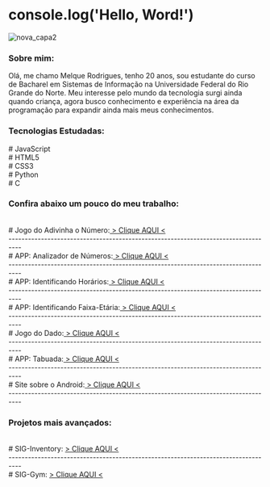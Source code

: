 # console.log('Hello, Word!')
![nova_capa2](https://user-images.githubusercontent.com/111925696/210368354-c2b78f05-6224-4efa-ae8b-c8f0ad181928.png)
 <h3>Sobre mim:</h3>
  Olá, me chamo Melque Rodrigues, tenho 20 anos, sou estudante do curso de Bacharel em Sistemas de Informação na Universidade Federal do Rio Grande do Norte. Meu interesse pelo mundo da tecnologia surgi ainda quando criança, agora busco conhecimento e experiência na área da programação para expandir ainda mais meus conhecimentos. 
 <h3>Tecnologias Estudadas:</h3>
  # JavaScript<br>
  # HTML5<br>
  # CSS3<br>
  # Python<br>
  # C<br>
<h3>Confira abaixo um pouco do meu trabalho:</h3><br>
  # Jogo do Adivinha o Número:<a href="https://melquetrindade.github.io/front_end/adivinhe_num/ex6.html" target="_blank" rel="external"> > Clique AQUI < </a> <br>
  ---------------------------------------------------------------------------------- <br>
  # APP: Analizador de Números:<a href="https://melquetrindade.github.io/front_end/anal_num/ex.html" target="_blank" rel="external"> > Clique AQUI < </a> <br>
  ---------------------------------------------------------------------------------- <br>
  # APP: Identificando Horários:<a href="https://melquetrindade.github.io/front_end/identif_horario/ex1.html" target="_blank" rel="external"> > Clique AQUI < </a> <br>
  ---------------------------------------------------------------------------------- <br>
  # APP: Identificando Faixa-Etária:<a href="https://melquetrindade.github.io/front_end/identif_pessoas/ex2.html" target="_blank" rel="external"> > Clique AQUI < </a> <br>
  ---------------------------------------------------------------------------------- <br>
  # Jogo do Dado:<a href="https://melquetrindade.github.io/front_end/jogo_dado/ex.html" target="_blank" rel="external"> > Clique AQUI < </a> <br>
  ---------------------------------------------------------------------------------- <br>
  # APP: Tabuada:<a href="https://melquetrindade.github.io/front_end/tabuada/ex.html" target="_blank" rel="external"> > Clique AQUI < </a> <br>
  ---------------------------------------------------------------------------------- <br>
  # Site sobre o Android:<a href="https://melquetrindade.github.io/front_end/android/index.html" target="_blank" rel="external"> > Clique AQUI < </a> <br>
  ---------------------------------------------------------------------------------- <br>
 <h3>Projetos mais avançados:</h3><br>
  # SIG-Inventory: <a href="https://melquetrindade.github.io/front_end/sig_inventory/ex6.html" target="_blank" rel="external"> > Clique AQUI < </a> <br>
  ---------------------------------------------------------------------------------- <br>
  # SIG-Gym: <a href="https://melquetrindade.github.io/front_end/sig_academia/ex6.html" target="_blank" rel="external"> > Clique AQUI < </a> <br>
